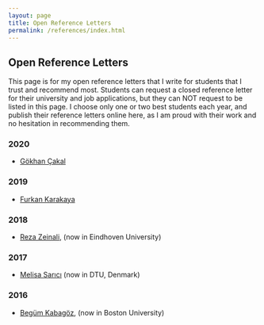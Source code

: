 ```yaml
---
layout: page
title: Open Reference Letters
permalink: /references/index.html
---
```


## Open Reference Letters

This page is for my open reference letters that I write for students that I trust and recommend most. Students can request a closed reference letter for their university and job applications, but they can NOT request to be listed in this page. I choose only one or two best students each year, and publish their reference letters online here, as I am proud with their work and no hesitation in recommending them.


### 2020
* [Gökhan Çakal](/references/gokhan)

### 2019
* [Furkan Karakaya](/references/furkan)

### 2018
* [Reza Zeinali](/references/reza), (now in Eindhoven University)

### 2017
* [Melisa Sarıcı](/references/melisa) (now in DTU, Denmark)

### 2016

* [Begüm Kabagöz](/references/begum), (now in Boston University)
